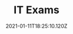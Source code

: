 ---
template: BlogPost
path: /it-exams
date: 2021-01-11T18:25:10.120Z
title: 'IT Exams'
thumbnail: /assets/2021-01-11-certification-exam-az400.jpg
metaDescription: Achievment, challenges
---